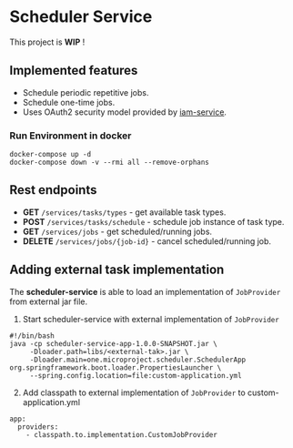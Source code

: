 # Scheduler Service

This project is __WIP__ !

## Implemented features
* Schedule periodic repetitive jobs.
* Schedule one-time jobs.
* Uses OAuth2 security model provided by [iam-service](https://github.com/jveverka/iam-service).

### Run Environment in docker
```
docker-compose up -d
docker-compose down -v --rmi all --remove-orphans
```

## Rest endpoints
* __GET__ ``/services/tasks/types`` - get available task types.
* __POST__ ``/services/tasks/schedule`` - schedule job instance of task type.
* __GET__ ``/services/jobs`` - get scheduled/running jobs.  
* __DELETE__ ``/services/jobs/{job-id}`` -  cancel  scheduled/running job.

## Adding external task implementation
The __scheduler-service__ is able to load an implementation of 
``JobProvider`` from external jar file.
1. Start scheduler-service with external implementation of ``JobProvider`` 
```
#!/bin/bash
java -cp scheduler-service-app-1.0.0-SNAPSHOT.jar \
     -Dloader.path=libs/<external-tak>.jar \
     -Dloader.main=one.microproject.scheduler.SchedulerApp org.springframework.boot.loader.PropertiesLauncher \
     --spring.config.location=file:custom-application.yml
```
2. Add classpath to external implementation of ``JobProvider`` to custom-application.yml 
```
app:
  providers:
    - classpath.to.implementation.CustomJobProvider
```
